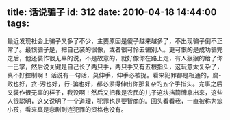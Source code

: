 title: 话说骗子
id: 312
date: 2010-04-18 14:44:00
tags:
---

最近发现社会上骗子又多了不少，主要原因是傻子越来越多了，不出现骗子倒不正常了。最恨骗子是，把自己装的很像，或者很可怜去骗别人。更可恨的是成功骗完之后，他还装作很无辜的说，不是故意的，就好像你在路上走，有人狠狠的给了你一巴掌，然后说关键是自己长了两只手，两只手又有五根指头，这玩意太复杂了，真不好控制啊！
   话说有一句话，莫伸手，伸手必被捉。看来犯罪都是相通的，腐-败也好，贪-污也好，行-骗也好，都必须得伸出你那复杂的五个手指头。完事之后又装作很无辜的样子，我没啊！然后又把我是农民的儿子这块挡箭牌拿出来，这些人很聪明，这又说明了一个道理，犯罪也是要智商的。回头看看我，一直被称为笨小孩，看来真是悲剧到连犯罪的资格也没有。